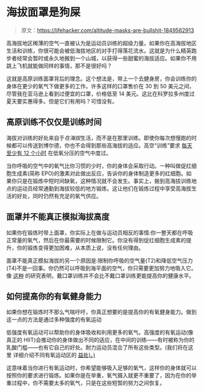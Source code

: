 # 海拔面罩是狗屎

> 原文：<https://lifehacker.com/altitude-masks-are-bullshit-1849562913>

高海拔地区稀薄的空气一直被认为是运动员训练的超级力量。如果你在高海拔地区生活和训练，你很可能会被低海拔地区的对手打得落花流水。这就是为什么精英跑步者经常会暂时或永久地搬到一个山城，以获得一些甜蜜的海拔适应。如果你不用跳上飞机就能做同样的事情，那不是很好吗？



这就是高原训练面罩背后的理念。这个想法是，带上一个去健身房，你会训练你的身体在更少的氧气下做更多的工作。许多这样的口罩售价在 30 到 50 美元之间，尽管我在亚马逊上看到过便宜的口罩，价格低至 14 美元。这比在科罗拉多州度过夏天要实惠得多。但是它们有用吗？可惜没有。

## 高原训练不仅仅是训练时间

海拔对训练的好处来自于*在海拔*生活，而不是在那里训练。即使你每次想慢跑的时候都可以传送到博尔德，你也不会得到那些高海拔的适应。高空“训练”要求 [每天至少有 12 个小时](https://utswmed.org/medblog/high-altitude-training/) 在低氧分压的空气中度过。

当你呼吸的空气中的氧气比你习惯的少时，你的身体会采取行动。一种叫做促红细胞生成素(简称 EPO)的激素对此做出反应，告诉你的身体制造更多的红细胞。如果你只是在锻炼中短时间缺氧，这种情况就不会发生。事实上，搬到高海拔训练地点的运动员经常通勤到海拔较低的地方锻炼。这让他们在锻炼过程中享受高海拔生活的好处，同时仍然有充足的氧气供应。

## 面罩并不能真正模拟海拔高度

如果你在锻炼时带上面罩，你实际上在做与运动员相反的事情:你一整天都在呼吸正常量的氧气，然后在你最需要的时候限制它。你没有得到促红细胞生成素的提升，你的锻炼变得更加困难，从本质上说，没有任何理由。

面罩不能真正模拟海拔的另一个原因是:限制你呼吸的空气量(T2)和降低空气压力(T4)不是一回事。你仍然可以呼吸到海平面的空气，你只需要更加努力地吸入它。像 [这种](https://digitalcommons.wku.edu/cgi/viewcontent.cgi?article=1899&context=ijes) 的研究表明，戴口罩训练并不会比不戴口罩训练更能提高你的健康水平。

## 如何提高你的有氧健身能力

如果你想在锻炼时不那么气喘吁吁，你真正想要的是提高你的有氧健身能力。做到这一点的方法是通过多种强度的有氧运动

低强度有氧运动可以帮助你的身体吸收和利用更多的氧气。高强度的有氧运动(像真正的 HIIT)会推动你的身体做出不同的适应，在中间的训练——有时被称为你的乳酸门槛——也有它自己的好处。耐力运动员混合了所有这些类型。(我们将在这里 详细介绍不同有氧运动区的 [益处)。)](https://lifehacker.com/what-are-heart-rate-zones-and-how-can-you-find-yours-1848061616)

这意味着当你进行有氧运动时，你希望能够吸入足够的氧气，这样你的身体就可以按照你的要求进行锻炼。如果你是在举重，氧气摄入就更不重要了，因为在你的举重过程中，你不需要太多的氧气，只是在这些短暂的努力之间恢复。